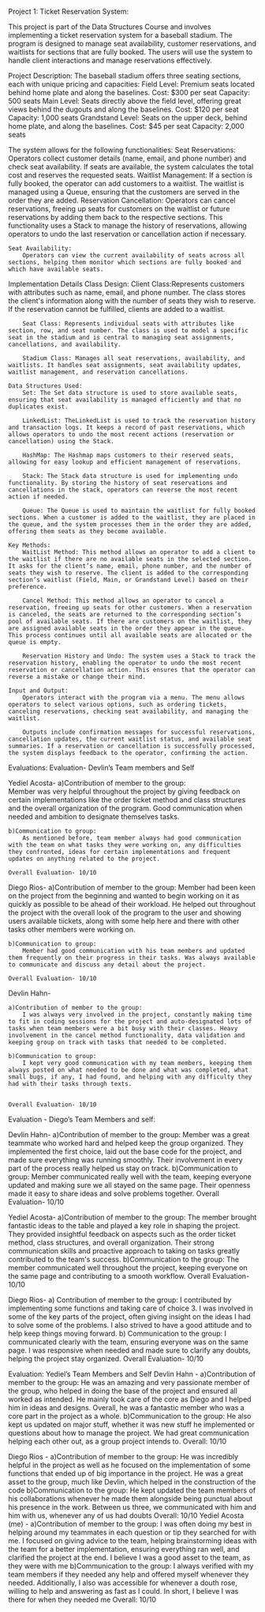 Project 1: Ticket Reservation System:

This project is part of the Data Structures Course and involves implementing a ticket reservation system for a baseball stadium. The program is designed to manage seat availability, customer reservations, and waitlists for sections that are fully booked. The users will use the system to handle client interactions and manage reservations effectively.


Project Description:
    The baseball stadium offers three seating sections, each with unique pricing and capacities:
        Field Level:
            Premium seats located behind home plate and along the baselines.
            Cost: $300 per seat
            Capacity: 500 seats
        Main Level:
            Seats directly above the field level, offering great views behind the dugouts and along the baselines.
            Cost: $120 per seat
            Capacity: 1,000 seats
        Grandstand Level:
            Seats on the upper deck, behind home plate, and along the baselines.
            Cost: $45 per seat
            Capacity: 2,000 seats

The system allows for the following functionalities:
    Seat Reservations:
        Operators collect customer details (name, email, and phone number) and check seat availability. If seats are available, the system calculates the total cost and reserves the requested seats.
    Waitlist Management:
        If a section is fully booked, the operator can add customers to a waitlist. The waitlist is managed using a Queue, ensuring that the customers are served in the order they are added.
    Reservation Cancellation:
        Operators can cancel reservations, freeing up seats for customers on the waitlist or future reservations by adding them back to the respective sections. This functionality uses a Stack to manage the history of reservations, allowing operators to undo the last reservation or cancellation action if necessary.

    Seat Availability:
        Operators can view the current availability of seats across all sections, helping them monitor which sections are fully booked and which have available seats.




Implementation Details
    Class Design:
        Client Class:Represents customers with attributes such as name, email, and phone number. The class stores the client's information along with the number of seats they wish to reserve. If the reservation cannot be fulfilled, clients are added to a waitlist.

        Seat Class: Represents individual seats with attributes like section, row, and seat number. The class is used to model a specific seat in the stadium and is central to managing seat assignments, cancellations, and availability.

        Stadium Class: Manages all seat reservations, availability, and waitlists. It handles seat assignments, seat availability updates, waitlist management, and reservation cancellations.
    
    Data Structures Used:
        Set: The Set data structure is used to store available seats, ensuring that seat availability is managed efficiently and that no duplicates exist.

        LinkedList: TheLinkedList is used to track the reservation history and transaction logs. It keeps a record of past reservations, which allows operators to undo the most recent actions (reservation or cancellation) using the Stack.
        
        HashMap: The Hashmap maps customers to their reserved seats, allowing for easy lookup and efficient management of reservations.
        
        Stack: The Stack data structure is used for implementing undo functionality. By storing the history of seat reservations and cancellations in the stack, operators can reverse the most recent action if needed.
        
        Queue: The Queue is used to maintain the waitlist for fully booked sections. When a customer is added to the waitlist, they are placed in the queue, and the system processes them in the order they are added, offering them seats as they become available.

    Key Methods:
        WaitList Method: This method allows an operator to add a client to the waitlist if there are no available seats in the selected section. It asks for the client’s name, email, phone number, and the number of seats they wish to reserve. The client is added to the corresponding section’s waitlist (Field, Main, or Grandstand Level) based on their preference.

        Cancel Method: This method allows an operator to cancel a reservation, freeing up seats for other customers. When a reservation is canceled, the seats are returned to the corresponding section’s pool of available seats. If there are customers on the waitlist, they are assigned available seats in the order they appear in the queue. This process continues until all available seats are allocated or the queue is empty.

        Reservation History and Undo: The system uses a Stack to track the reservation history, enabling the operator to undo the most recent reservation or cancellation action. This ensures that the operator can reverse a mistake or change their mind.
        
    Input and Output:
        Operators interact with the program via a menu. The menu allows operators to select various options, such as ordering tickets, canceling reservations, checking seat availability, and managing the waitlist.

        Outputs include confirmation messages for successful reservations, cancellation updates, the current waitlist status, and available seat summaries. If a reservation or cancellation is successfully processed, the system displays feedback to the operator, confirming the action.



Evaluations:
Evaluation- Devlin’s Team members and Self
	
Yediel Acosta-
	a)Contribution of member to the group:		
        Member was very helpful throughout the project by giving feedback on certain          implementations like the order ticket method and class structures and the overall organization of the program. Good communication when needed and ambition to designate themselves tasks.

	b)Communication to group:
        As mentioned before, team member always had good communication with the team on what tasks they were working on, any difficulties they confronted, ideas for certain implementations and frequent updates on anything related to the project.

	Overall Evaluation- 10/10

Diego Rios-
	a)Contribution of member to the group:
        Member had been keen on the project from the beginning and wanted to begin working on it as quickly as possible to be ahead of their workload. He helped out throughout  the project with the overall look of the program to the user and showing users available tiickets, along with some help here and there with other tasks other members were working on.

	b)Communication to group:
        Member had good communication with his team members and updated them frequently on their progress in their tasks. Was always available to communicate and discuss any detail about the project.

	Overall Evaluation- 10/10

Devlin Hahn-

	a)Contribution of member to the group:
        I was always very involved in the project, constantly making time to fit in coding sessions for the project and auto-designated lots of tasks when team members were a bit busy with their classes. Heavy involvement in the cancel method functionality, data validation and keeping group on track with tasks that needed to be completed.

	b)Communication to group:
        I kept very good communication with my team members, keeping them always posted on what needed to be done and what was completed, what small bugs, if any, I had found, and helping with any difficulty they had with their tasks through texts.

		
    Overall Evaluation- 10/10



Evaluation - Diego’s Team Members and self:

Devlin Hahn-
    a)Contribution of member to the group:
        Member was a great teammate who worked hard and helped keep the group organized. They implemented the first choice, laid out the base code for the project, and made sure everything was running smoothly. Their involvement in every part of the process really helped us stay on track.
    b)Communication to group:
        Member communicated really well with the team, keeping everyone updated and making sure we all stayed on the same page. Their openness made it easy to share ideas and solve problems together.
	Overall Evaluation- 10/10

Yediel Acosta- 
    a)Contribution of member to the group:
        The member brought fantastic ideas to the table and played a key role in shaping the project. They provided insightful feedback on aspects such as the order ticket method, class structures, and overall organization. Their strong communication skills and proactive approach to taking on tasks greatly contributed to the team's success.
    b)Communication to the group:
        The member communicated well throughout the project, keeping everyone on the same page and contributing to a smooth workflow.
	Overall Evaluation- 10/10

Diego Rios-
	a) Contribution of member to the group:
        I contributed by implementing some functions and taking care of choice 3. I was involved in some of the key parts of the project, often giving insight on the ideas I had to solve some of the problems. I also strived to have a good attitude and to help keep things moving forward.
	b) Communication to the group: 
        I communicated clearly with the team, ensuring everyone was on the same page. I was responsive when needed and made sure to clarify any doubts, helping the project stay organized.
    Overall Evaluation- 10/10


Evaluation: Yediel’s Team Members and Self
Devlin Hahn -
    a)Contribution of member to the group:
        He was an amazing and very passionate member of the group, who helped in doing the base of the project and ensured all worked as intended. He mainly took care of the core as Diego and I helped him in ideas and designs. Overall, he was a fantastic member who was a core part in the project as a whole.
    b)Communication to the group:
        He also kept us updated on major stuff, whether it was new stuff he implemented or questions about how to manage the project. We had great communication helping each other out, as a group project intends to.
    Overall: 10/10

Diego Rios -
    a)Contribution of member to the group:
        He was incredibly helpful in the project as well as he focused on the implementation of some functions that ended up of big importance in the project. He was a great asset to the group, much like Devlin, which helped in the construction of the code
    b)Communication to the group:
        He kept updated the team members of his collaborations whenever he made them alongside being punctual about his presence in the work. Between us three, we communicated with him and him with us, whenever any of us had doubts
    Overall: 10/10
Yediel Acosta (me) -
    a)Contribution of member to the group:
        I was often doing my best in helping around my teammates in each question or tip they searched for with me. I focused on giving advice to the team, helping brainstorming ideas with the team for a better implementation, ensuring everything ran well, and clarified the project at the end. I believe I was a good asset to the team, as they were with me
    b)Communication to the group:
        I always verified with my team members if they needed any help and offered myself whenever they needed. Additionally, I also was accessible for whenever a douth rose, willing to help and answering as fast as I could. In short, I believe I was there for when they needed me
    Overall: 10/10

